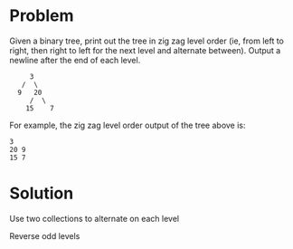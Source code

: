 Problem
===
Given a binary tree, print out the tree in zig zag level order (ie, from left to right, then right to left for the next level and alternate between). Output a newline after the end of each level.

         3
       /  \
      9   20    
         /  \
        15    7
For example, the zig zag level order output of the tree above is:

    3 
    20 9
    15 7

Solution
===
Use two collections to alternate on each level

Reverse odd levels